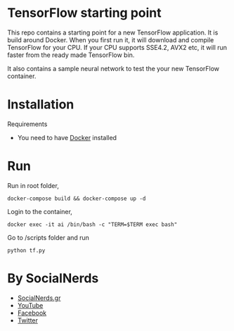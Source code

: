 # TensorFlow starting point

This repo contains a starting point for a new TensorFlow application.
It is build around Docker. When you first run it, it will download and
compile TensorFlow for your CPU. If your CPU supports SSE4.2, AVX2 etc,
it will run faster from the ready made TensorFlow bin.

It also contains a sample neural network to test the your new TensorFlow
container.

# Installation
Requirements
- You need to have [Docker](https://docs.docker.com/engine/installation/) installed

# Run

Run in root folder,
~~~~
docker-compose build && docker-compose up -d
~~~~

Login to the container,
~~~~
docker exec -it ai /bin/bash -c "TERM=$TERM exec bash"
~~~~

Go to /scripts folder and run
~~~~
python tf.py
~~~~

# By SocialNerds
* [SocialNerds.gr](https://www.socialnerds.gr/)
* [YouTube](https://www.youtube.com/SocialNerdsGR)
* [Facebook](https://www.facebook.com/SocialNerdsGR)
* [Twitter](https://twitter.com/socialnerdsgr)